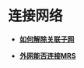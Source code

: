 # 连接网络<a name="ZH-CN_TOPIC_0168546837"></a>

-   **[如何解除关联子网](如何解除关联子网.md)**  

-   **[外网能否连接MRS](外网能否连接MRS.md)**  


